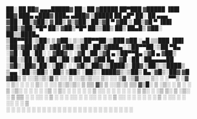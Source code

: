 
 ██░ ██  ██▓   ▄▄▄█████▓ ██░ ██ ▓█████  ██▀███  ▓█████  ▐██▌     ██▓ ███▄ ▄███▓    ███▄ ▄███▓ ▒█████   ██ ▄█▀ ██░ ██  ▄▄▄      
▓██░ ██▒▓██▒   ▓  ██▒ ▓▒▓██░ ██▒▓█   ▀ ▓██ ▒ ██▒▓█   ▀  ▐██▌    ▓██▒▓██▒▀█▀ ██▒   ▓██▒▀█▀ ██▒▒██▒  ██▒ ██▄█▒ ▓██░ ██▒▒████▄    
▒██▀▀██░▒██▒   ▒ ▓██░ ▒░▒██▀▀██░▒███   ▓██ ░▄█ ▒▒███    ▐██▌    ▒██▒▓██    ▓██░   ▓██    ▓██░▒██░  ██▒▓███▄░ ▒██▀▀██░▒██  ▀█▄  
░▓█ ░██ ░██░   ░ ▓██▓ ░ ░▓█ ░██ ▒▓█  ▄ ▒██▀▀█▄  ▒▓█  ▄  ▓██▒    ░██░▒██    ▒██    ▒██    ▒██ ▒██   ██░▓██ █▄ ░▓█ ░██ ░██▄▄▄▄██ 
░▓█▒░██▓░██░     ▒██▒ ░ ░▓█▒░██▓░▒████▒░██▓ ▒██▒░▒████▒ ▒▄▄     ░██░▒██▒   ░██▒   ▒██▒   ░██▒░ ████▓▒░▒██▒ █▄░▓█▒░██▓ ▓█   ▓██▒
 ▒ ░░▒░▒░▓       ▒ ░░    ▒ ░░▒░▒░░ ▒░ ░░ ▒▓ ░▒▓░░░ ▒░ ░ ░▀▀▒    ░▓  ░ ▒░   ░  ░   ░ ▒░   ░  ░░ ▒░▒░▒░ ▒ ▒▒ ▓▒ ▒ ░░▒░▒ ▒▒   ▓▒█░
 ▒ ░▒░ ░ ▒ ░       ░     ▒ ░▒░ ░ ░ ░  ░  ░▒ ░ ▒░ ░ ░  ░ ░  ░     ▒ ░░  ░      ░   ░  ░      ░  ░ ▒ ▒░ ░ ░▒ ▒░ ▒ ░▒░ ░  ▒   ▒▒ ░
 ░  ░░ ░ ▒ ░     ░       ░  ░░ ░   ░     ░░   ░    ░       ░     ▒ ░░      ░      ░      ░   ░ ░ ░ ▒  ░ ░░ ░  ░  ░░ ░  ░   ▒   
 ░  ░  ░ ░               ░  ░  ░   ░  ░   ░        ░  ░ ░        ░         ░             ░       ░ ░  ░  ░    ░  ░  ░      ░  ░
                                                                                                                               


<!---
20520005/20520005 is a ✨ special ✨ repository because its `README.md` (this file) appears on your GitHub profile.
You can click the Preview link to take a look at your changes.
--->
